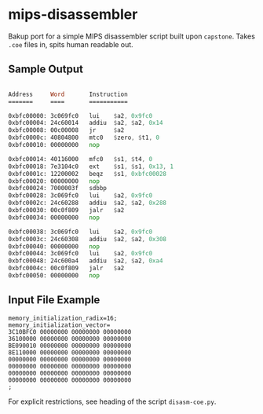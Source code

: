 # mips-disassembler
Bakup port for a simple MIPS disassembler script built upon `capstone`. Takes `.coe` files in, spits human readable out.

## Sample Output

```asm

Address     Word       Instruction
=======     ====       ===========

0xbfc00000: 3c069fc0   lui    $a2, 0x9fc0
0xbfc00004: 24c60014   addiu  $a2, $a2, 0x14
0xbfc00008: 00c00008   jr     $a2
0xbfc0000c: 40804800   mtc0   $zero, $t1, 0
0xbfc00010: 00000000   nop    

0xbfc00014: 40116000   mfc0   $s1, $t4, 0
0xbfc00018: 7e3104c0   ext    $s1, $s1, 0x13, 1
0xbfc0001c: 12200002   beqz   $s1, 0xbfc00028
0xbfc00020: 00000000   nop    
0xbfc00024: 7000003f   sdbbp  
0xbfc00028: 3c069fc0   lui    $a2, 0x9fc0
0xbfc0002c: 24c60288   addiu  $a2, $a2, 0x288
0xbfc00030: 00c0f809   jalr   $a2
0xbfc00034: 00000000   nop    

0xbfc00038: 3c069fc0   lui    $a2, 0x9fc0
0xbfc0003c: 24c60308   addiu  $a2, $a2, 0x308
0xbfc00040: 00000000   nop    
0xbfc00044: 3c069fc0   lui    $a2, 0x9fc0
0xbfc00048: 24c600a4   addiu  $a2, $a2, 0xa4
0xbfc0004c: 00c0f809   jalr   $a2
0xbfc00050: 00000000   nop    

```

## Input File Example

```text
memory_initialization_radix=16;
memory_initialization_vector=
3C10BFC0 00000000 00000000 00000000
36100000 00000000 00000000 00000000
BE090010 00000000 00000000 00000000
8E110000 00000000 00000000 00000000
00000000 00000000 00000000 00000000
00000000 00000000 00000000 00000000
00000000 00000000 00000000 00000000
00000000 00000000 00000000 00000000
;
```

For explicit restrictions, see heading of the script `disasm-coe.py`.  
